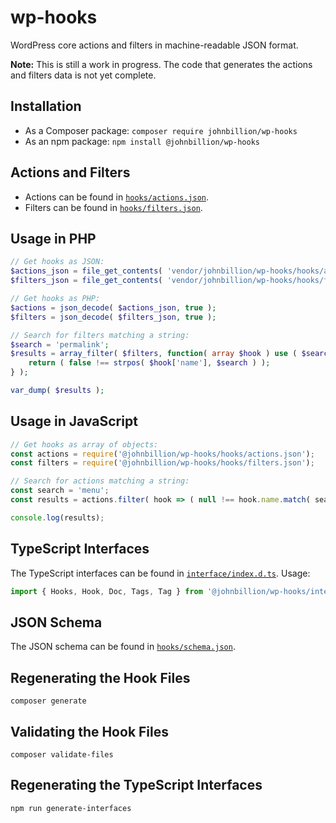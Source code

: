 # wp-hooks

WordPress core actions and filters in machine-readable JSON format.

**Note:** This is still a work in progress. The code that generates the actions and filters data is not yet complete.

## Installation

* As a Composer package: `composer require johnbillion/wp-hooks`
* As an npm package: `npm install @johnbillion/wp-hooks`

## Actions and Filters

* Actions can be found in [`hooks/actions.json`](hooks/actions.json).
* Filters can be found in [`hooks/filters.json`](hooks/filters.json).

## Usage in PHP

```php
// Get hooks as JSON:
$actions_json = file_get_contents( 'vendor/johnbillion/wp-hooks/hooks/actions.json' );
$filters_json = file_get_contents( 'vendor/johnbillion/wp-hooks/hooks/filters.json' );

// Get hooks as PHP:
$actions = json_decode( $actions_json, true );
$filters = json_decode( $filters_json, true );

// Search for filters matching a string:
$search = 'permalink';
$results = array_filter( $filters, function( array $hook ) use ( $search ) {
    return ( false !== strpos( $hook['name'], $search ) );
} );

var_dump( $results );
```

## Usage in JavaScript

```js
// Get hooks as array of objects:
const actions = require('@johnbillion/wp-hooks/hooks/actions.json');
const filters = require('@johnbillion/wp-hooks/hooks/filters.json');

// Search for actions matching a string:
const search = 'menu';
const results = actions.filter( hook => ( null !== hook.name.match( search ) ) );

console.log(results);
```

## TypeScript Interfaces

The TypeScript interfaces can be found in [`interface/index.d.ts`](interface/index.d.ts). Usage:

```typescript
import { Hooks, Hook, Doc, Tags, Tag } from '@johnbillion/wp-hooks/interface';
```

## JSON Schema

The JSON schema can be found in [`hooks/schema.json`](hooks/schema.json).

## Regenerating the Hook Files

`composer generate`

## Validating the Hook Files

`composer validate-files`

## Regenerating the TypeScript Interfaces

`npm run generate-interfaces`
